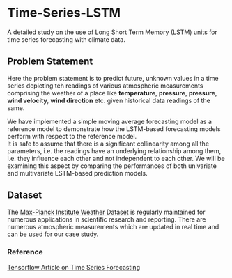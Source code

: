 # Time-Series-LSTM
A detailed study on the use of Long Short Term Memory (LSTM) units for time series forecasting with climate data.

## Problem Statement

Here the problem statement is to predict future, unknown values in a time series depicting teh readings of various atmospheric measurements comprising the weather of a place like **temperature**, **pressure**, **pressure**, **wind velocity**, **wind direction** etc. given historical data readings of the same. 

We have implemented a simple moving average forecasting model as a reference model to demonstrate how the LSTM-based forecasting models perform with respect to the reference model. </br>
It is safe to assume that there is a significant collinearity among all the parameters, i.e. the readings have an underlying relationship among them, i.e. they influence each other and not independent to each other. We will be examining this aspect by comparing the performances of both univariate and multivariate LSTM-based prediction models. 

## Dataset

The [Max-Planck Institute Weather Dataset](https://www.bgc-jena.mpg.de/wetter/) is regularly maintained for numerous applications in scientific research and reporting. There are numerous atmospheric measurements which are updated in real time and can be used for our case study. 

### Reference

[Tensorflow Article on Time Series Forecasting](https://www.tensorflow.org/tutorials/structured_data/time_series)

